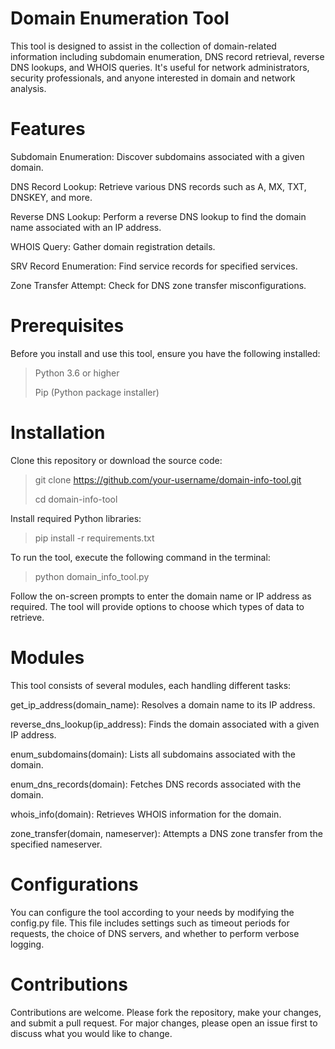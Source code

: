 # Domain Enumeration Tool
This tool is designed to assist in the collection of domain-related information including subdomain enumeration, DNS record retrieval, reverse DNS lookups, and WHOIS queries. It's useful for network administrators, security professionals, and anyone interested in domain and network analysis.

# Features
Subdomain Enumeration: Discover subdomains associated with a given domain.

DNS Record Lookup: Retrieve various DNS records such as A, MX, TXT, DNSKEY, and more.

Reverse DNS Lookup: Perform a reverse DNS lookup to find the domain name associated with an IP address.

WHOIS Query: Gather domain registration details.

SRV Record Enumeration: Find service records for specified services.

Zone Transfer Attempt: Check for DNS zone transfer misconfigurations.

# Prerequisites
Before you install and use this tool, ensure you have the following installed:
> Python 3.6 or higher
> 
> Pip (Python package installer)

# Installation
Clone this repository or download the source code:
> git clone https://github.com/your-username/domain-info-tool.git
> 
> cd domain-info-tool

Install required Python libraries:
> pip install -r requirements.txt

To run the tool, execute the following command in the terminal:
> python domain_info_tool.py

Follow the on-screen prompts to enter the domain name or IP address as required. The tool will provide options to choose which types of data to retrieve.

# Modules
This tool consists of several modules, each handling different tasks:

get_ip_address(domain_name): Resolves a domain name to its IP address.

reverse_dns_lookup(ip_address): Finds the domain associated with a given IP address.

enum_subdomains(domain): Lists all subdomains associated with the domain.

enum_dns_records(domain): Fetches DNS records associated with the domain.

whois_info(domain): Retrieves WHOIS information for the domain.

zone_transfer(domain, nameserver): Attempts a DNS zone transfer from the specified nameserver.

# Configurations
You can configure the tool according to your needs by modifying the config.py file. This file includes settings such as timeout periods for requests, the choice of DNS servers, and whether to perform verbose logging.

# Contributions
Contributions are welcome. Please fork the repository, make your changes, and submit a pull request. For major changes, please open an issue first to discuss what you would like to change.
